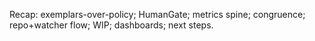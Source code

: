 Recap: exemplars-over-policy; HumanGate; metrics spine; congruence; repo+watcher flow; WIP; dashboards; next steps.
